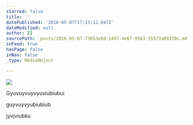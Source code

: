 ```yaml
---
starred: false
title: ''
datePublished: '2016-05-07T17:23:12.047Z'
dateModified: null
author: []
sourcePath: _posts/2016-05-07-f3653eb8-1497-4e67-9583-55573a09370c.md
inFeed: true
hasPage: false
inNav: false
_type: MediaObject

---
```

![](https://the-grid-user-content.s3-us-west-2.amazonaws.com/35a60c22-3711-4cb8-b3b8-69bed8361e01.jpg)

Gyuvuyvuyvyuviubiubui

guyvuyvyubiubiub

jyvjviubku